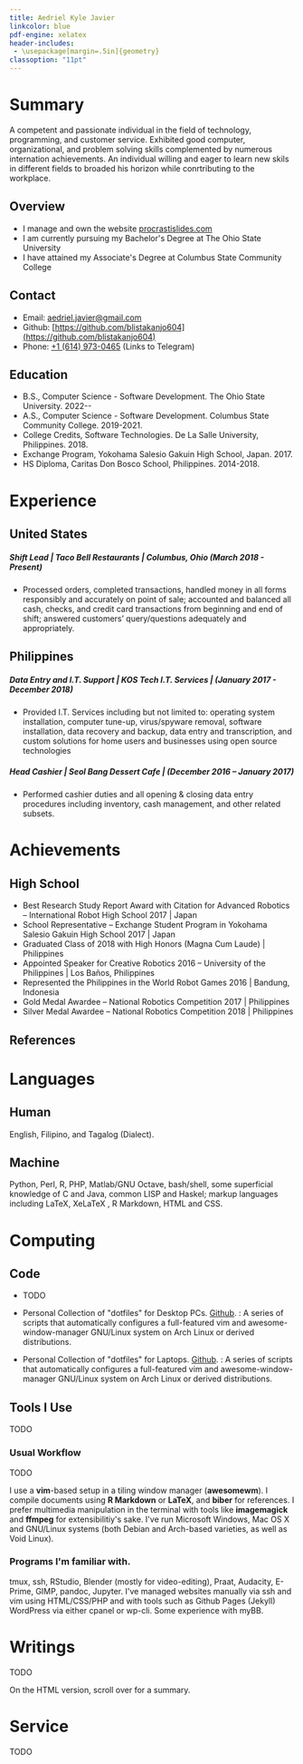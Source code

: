 ```yaml
---
title: Aedriel Kyle Javier
linkcolor: blue
pdf-engine: xelatex
header-includes:
 - \usepackage[margin=.5in]{geometry}
classoption: "11pt"
---
```


# Summary

A competent and passionate individual in the field of technology, programming, and customer service. Exhibited good computer, organizational, and problem solving skills complemented by numerous internation achievements. An individual willing and eager to learn new skils in different fields to broaded his horizon while conrtributing to the workplace.

## Overview

+ I manage and own the website [procrastislides.com](https://procrastislides.com/)
+ I am currently pursuing my Bachelor's Degree at The Ohio State University
+ I have attained my Associate's Degree at Columbus State Community College

## Contact

+ Email: [aedriel.javier@gmail.com](mailto:aedriel.javier@gmail.com)
+ Github: [https://github.com/blistakanjo604](https://github.com/blistakanjo604)
+ Phone: [+1 (614) 973-0465](https://t.me/kylejavier431) (Links to Telegram)

## Education

+ B.S., Computer Science - Software Development. The Ohio State University. 2022--
+ A.S., Computer Science - Software Development. Columbus State Community College. 2019-2021.
+ College Credits, Software Technologies. De La Salle University, Philippines. 2018.
+ Exchange Program, Yokohama Salesio Gakuin High School, Japan. 2017.
+ HS Diploma, Caritas Don Bosco School, Philippines. 2014-2018.

# Experience

## United States

##### Shift Lead | Taco Bell Restaurants | Columbus, Ohio (March 2018 - Present)

+ Processed orders, completed transactions, handled money in all forms responsibly and accurately on point of sale; accounted and balanced all cash, checks, and credit card transactions from beginning and end of shift; answered customers’ query/questions adequately and appropriately.

## Philippines


##### Data Entry and I.T. Support | KOS Tech I.T. Services | (January 2017 - December 2018)

+ Provided I.T. Services including but not limited to: operating system installation, computer tune-up, virus/spyware removal, software installation, data recovery and backup, data entry and transcription, and custom solutions for home users and businesses using open source technologies

##### Head Cashier | Seol Bang Dessert Cafe | (December 2016 – January 2017)
+ Performed cashier duties and all opening & closing data entry procedures including inventory, cash management, and other related subsets.

# Achievements

## High School

+ Best Research Study Report Award with Citation for Advanced Robotics – International Robot High School 2017 | Japan
+ School Representative – Exchange Student Program in Yokohama Salesio Gakuin High School 2017 | Japan
+ Graduated Class of 2018 with High Honors (Magna Cum Laude) | Philippines
+ Appointed Speaker for Creative Robotics 2016 – University of the Philippines | Los Baños, Philippines
+ Represented the Philippines in the World Robot Games 2016 | Bandung, Indonesia
+ Gold Medal Awardee – National Robotics Competition 2017 | Philippines
+ Silver Medal Awardee – National Robotics Competition 2018 | Philippines

## References


# Languages

## Human

English, Filipino, and Tagalog (Dialect).

## Machine

Python, Perl, R, PHP, Matlab/GNU Octave, bash/shell, some superficial knowledge of C and Java, common LISP and Haskel; markup languages including LaTeX, XeLaTeX , R Markdown, HTML and CSS.

# Computing

## Code

+ TODO

+ Personal Collection of "dotfiles" for Desktop PCs. [Github](https://github.com/blistakanjo604/dotfiles-desktop). 
: A series of scripts that automatically configures a full-featured vim and awesome-window-manager GNU/Linux system on Arch Linux or derived distributions.

+ Personal Collection of "dotfiles" for Laptops. [Github](https://github.com/blistakanjo604/dotfiles-laptop). 
: A series of scripts that automatically configures a full-featured vim and awesome-window-manager GNU/Linux system on Arch Linux or derived distributions.

## Tools I Use

TODO

### Usual Workflow

TODO

I use a **vim**-based setup in a tiling window manager (**awesomewm**). I compile documents using **R Markdown** or **LaTeX**, and **biber** for references.
I prefer multimedia manipulation in the terminal with tools like **imagemagick** and **ffmpeg** for extensibilitiy's sake.
I've run Microsoft Windows, Mac OS X and GNU/Linux systems (both Debian and Arch-based varieties, as well as Void Linux).

### Programs I'm familiar with.

tmux, ssh, RStudio, Blender (mostly for video-editing), Praat, Audacity, E-Prime, GIMP, pandoc, Jupyter. I've managed websites manually via ssh and vim using HTML/CSS/PHP and with tools such as Github Pages (Jekyll) WordPress via either cpanel or wp-cli. Some experience with myBB.


# Writings

TODO

On the HTML version, scroll over for a summary.


# Service

TODO

